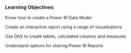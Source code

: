 ### Learning Objectives

Know how to create a Power BI Data Model

Create an interactive report using a range of visualisations

Use DAX to create tables, calculated columns and measures

Understand options for sharing Power BI Reports
